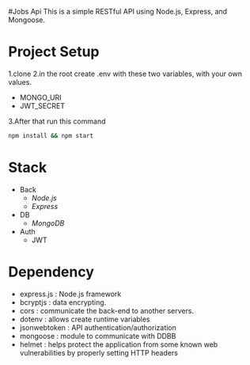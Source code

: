 #Jobs Api
This is a simple RESTful API using Node.js, Express, and Mongoose.

# Project Setup

1.clone 
2.in the root create .env with these two variables, with your own values.

- MONGO_URI
- JWT_SECRET

3.After that run this command

```bash
npm install && npm start
```


# Stack
* Back
	*  *Node.js*
	*  *Express*
* DB
	*  *MongoDB*
* Auth
	* JWT



# Dependency

- express.js : Node.js framework
- bcryptjs : data encrypting.
- cors : communicate the back-end to another servers.
- dotenv : allows create runtime variables
- jsonwebtoken : API authentication/authorization
- mongoose : module to communicate with DDBB
- helmet : helps protect the application from some known web vulnerabilities by properly setting HTTP headers